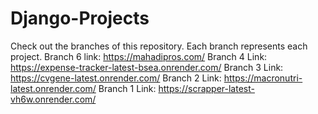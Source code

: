 # Django-Projects
Check out the branches of this repository.
Each branch represents each project.
Branch 6 link: https://mahadipros.com/
Branch 4 Link: https://expense-tracker-latest-bsea.onrender.com/
Branch 3 Link: https://cvgene-latest.onrender.com/
Branch 2 Link: https://macronutri-latest.onrender.com/
Branch 1 Link: https://scrapper-latest-vh6w.onrender.com/
